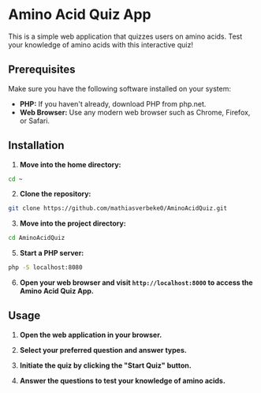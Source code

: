 # Amino Acid Quiz App

This is a simple web application that quizzes users on amino acids. Test your knowledge of amino acids with this interactive quiz!

## Prerequisites

Make sure you have the following software installed on your system:

- **PHP:**  If you haven't already, download PHP from php.net.
- **Web Browser:** Use any modern web browser such as Chrome, Firefox, or Safari.

## Installation

1. **Move into the home directory:**
    
```bash
cd ~
```

2. **Clone the repository:**
    
```bash
git clone https://github.com/mathiasverbeke0/AminoAcidQuiz.git
```

3. **Move into the project directory:**
        
```bash
cd AminoAcidQuiz
``` 

5. **Start a PHP server:**
        
```bash
php -S localhost:8080
```

6. **Open your web browser and visit `http://localhost:8000` to access the Amino Acid Quiz App.**

## Usage

1. **Open the web application in your browser.**

2. **Select your preferred question and answer types.**

3. **Initiate the quiz by clicking the "Start Quiz" button.**

4. **Answer the questions to test your knowledge of amino acids.**